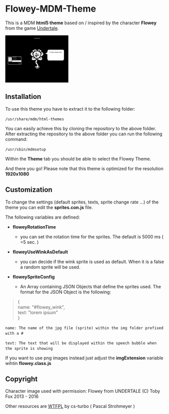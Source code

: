 # Flowey-MDM-Theme

This is a MDM **html5 theme** based on / inspired by the character **Flowey** from the game [Undertale](http://undertale.com/).

![screenshot of the flowey theme](screenshot.jpg)

## Installation

To use this theme you have to extract it to the following folder:

`/usr/share/mdm/html-themes`

You can easily achieve this by cloning the repository to the above folder.
After extracting the repository to the above folder you can run the following command:

`/usr/sbin/mdmsetup`

Within the **Theme** tab you should be able to select the Flowey Theme.

And there you go! Please note that this theme is optimized for the resolution **1920x1080**

## Customization
To change the settings (default sprites, texts, sprite change rate ...) of the theme you can edit the **sprites.con.js** file.

The following variables are defined:

- **floweyRotationTime**
  - you can set the rotation time for the sprites. The default is 5000 ms ( =5 sec. )


- **floweyUseWinkAsDefault**
  - you can decide if the wink sprite is used as default. When it is a false a random sprite will be used.


- **floweySpriteConfig**
  - An Array containing JSON Objects that define the sprites used. The format for the JSON Object is the following:
>{<br/>
>name: "#flowey_wink",<br/>
>text: "lorem ipsum"
><br/>}

`name: The name of the jpg file (sprite) within the img folder prefixed with a #`

`text: The text that will be displayed within the speech bubble when the sprite is showing`

If you want to use png images instead just adjust the **imgExtension** variable wihtin **flowey.class.js**


## Copyright
Character image used with permission: Flowey from UNDERTALE (C) Toby Fox 2013 - 2016

Other resources are [WTFPL](https://de.wikipedia.org/wiki/WTFPL) by cs-turbo ( Pascal Strohmeyer )

